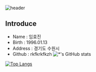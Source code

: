 ![header](https://capsule-render.vercel.app/api?type=waving&color=E3826C&height=250&section=header&text=Hyojinii_ii%20Lim&fontSize=90&animation=fadeIn&fontAlignY=38&desc=%20&descAlignY=62&descAlign=62)
## Introduce
* Name : 임효진
* Birth : 1996.01.13
* Address : 경기도 수원시
* Github : rkfkrkfkzh
![*'s GitHub stats](https://github-readme-stats.vercel.app/api?username=rkfkrkfkzh&show_icons=true&theme=radical)

[![Top Langs](https://github-readme-stats.vercel.app/api/top-langs/?username=rkfkrkfkzh&layout=compact)](https://github.com/****/github-readme-stats)


